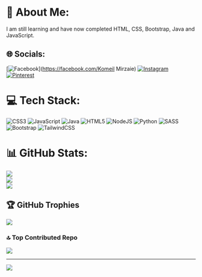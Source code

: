 # 💫 About Me:
I am still learning and have now completed HTML, CSS, Bootstrap, Java and JavaScript.


## 🌐 Socials:
[![Facebook](https://img.shields.io/badge/Facebook-%231877F2.svg?logo=Facebook&logoColor=white)](https://facebook.com/Komeil Mirzaie) [![Instagram](https://img.shields.io/badge/Instagram-%23E4405F.svg?logo=Instagram&logoColor=white)](https://instagram.com/komeil.zzz) [![Pinterest](https://img.shields.io/badge/Pinterest-%23E60023.svg?logo=Pinterest&logoColor=white)](https://pinterest.com/komeil-km) 

# 💻 Tech Stack:
![CSS3](https://img.shields.io/badge/css3-%231572B6.svg?style=for-the-badge&logo=css3&logoColor=white) ![JavaScript](https://img.shields.io/badge/javascript-%23323330.svg?style=for-the-badge&logo=javascript&logoColor=%23F7DF1E) ![Java](https://img.shields.io/badge/java-%23ED8B00.svg?style=for-the-badge&logo=openjdk&logoColor=white) ![HTML5](https://img.shields.io/badge/html5-%23E34F26.svg?style=for-the-badge&logo=html5&logoColor=white) ![NodeJS](https://img.shields.io/badge/node.js-6DA55F?style=for-the-badge&logo=node.js&logoColor=white) ![Python](https://img.shields.io/badge/python-3670A0?style=for-the-badge&logo=python&logoColor=ffdd54) ![SASS](https://img.shields.io/badge/SASS-hotpink.svg?style=for-the-badge&logo=SASS&logoColor=white) ![Bootstrap](https://img.shields.io/badge/bootstrap-%238511FA.svg?style=for-the-badge&logo=bootstrap&logoColor=white) ![TailwindCSS](https://img.shields.io/badge/tailwindcss-%2338B2AC.svg?style=for-the-badge&logo=tailwind-css&logoColor=white)
# 📊 GitHub Stats:
![](https://github-readme-stats.vercel.app/api?username=komeil-km&theme=blue_navy&hide_border=false&include_all_commits=false&count_private=true)<br/>
![](https://github-readme-streak-stats.herokuapp.com/?user=komeil-km&theme=blue_navy&hide_border=false)<br/>
![](https://github-readme-stats.vercel.app/api/top-langs/?username=komeil-km&theme=blue_navy&hide_border=false&include_all_commits=false&count_private=true&layout=compact)

## 🏆 GitHub Trophies
![](https://github-profile-trophy.vercel.app/?username=komeil-km&theme=shadow_red&no-frame=false&no-bg=false&margin-w=4)

### 🔝 Top Contributed Repo
![](https://github-contributor-stats.vercel.app/api?username=komeil-km&limit=5&theme=shadow_blue&combine_all_yearly_contributions=true)

---
[![](https://visitcount.itsvg.in/api?id=komeil-km&icon=2&color=1)](https://visitcount.itsvg.in)

<!-- Proudly created with GPRM ( https://gprm.itsvg.in ) -->
